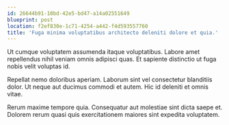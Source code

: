 ```yaml
---
id: 26644b91-10bd-42e5-bd47-a14a02551649
blueprint: post
location: f2ef830e-1c71-4254-a442-f4d593557760
title: 'Fuga minima voluptatibus architecto deleniti dolore et quia.'
---
```

Ut cumque voluptatem assumenda itaque voluptatibus. Labore amet repellendus nihil veniam omnis adipisci quas. Et sapiente distinctio ut fuga nobis velit voluptas id.

Repellat nemo doloribus aperiam. Laborum sint vel consectetur blanditiis dolor. Ut neque aut ducimus commodi et autem. Hic id deleniti et omnis vitae.

Rerum maxime tempore quia. Consequatur aut molestiae sint dicta saepe et. Dolorem rerum quasi quis exercitationem maiores sint expedita voluptatem.